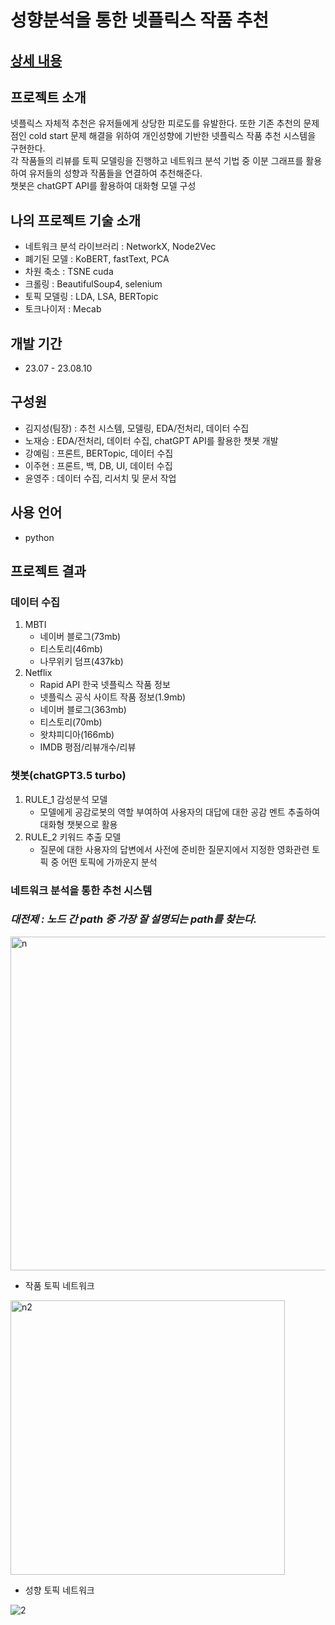 # 성향분석을 통한 넷플릭스 작품 추천
## [상세 내용](https://github.com/intelligence-kim/finalProject/blob/main/document/230811_%EC%A7%80%EC%9E%88%EC%A7%80_PPT_%EC%B5%9C%EC%A2%85.pdf)

## 프로젝트 소개
넷플릭스 자체적 추천은 유저들에게 상당한 피로도를 유발한다. 또한 기존 추천의 문제점인 cold start 문제 해결을 위하여 개인성향에 기반한 넷플릭스 작품 추천 시스템을 구현한다.<br>
각 작품들의 리뷰를 토픽 모델링을 진행하고 네트워크 분석 기법 중 이분 그래프를 활용하여 유저들의 성향과 작품들을 연결하여 추천해준다.<br>
챗봇은 chatGPT API를 활용하여 대화형 모델 구성<br>

## 나의 프로젝트 기술 소개
 - 네트워크 분석 라이브러리 : NetworkX, Node2Vec
 - 폐기된 모델 : KoBERT, fastText, PCA
 - 차원 축소 : TSNE cuda
 - 크롤링 : BeautifulSoup4, selenium
 - 토픽 모델링 : LDA, LSA, BERTopic
 - 토크나이저 : Mecab

## 개발 기간
 - 23.07 - 23.08.10

## 구성원
 - 김지성(팀장) : 추천 시스템, 모델링, EDA/전처리, 데이터 수집
 - 노재승 : EDA/전처리, 데이터 수집, chatGPT API를 활용한 챗봇 개발
 - 강예림 : 프론트, BERTopic, 데이터 수집
 - 이주현 : 프론트, 백, DB, UI, 데이터 수집
 - 윤영주 : 데이터 수집, 리서치 및 문서 작업

## 사용 언어
 - python

## 프로젝트 결과
### 데이터 수집
 1. MBTI
    - 네이버 블로그(73mb)
    - 티스토리(46mb)
    - 나무위키 덤프(437kb)
 2. Netflix
    - Rapid API 한국 넷플릭스 작품 정보
    - 넷플릭스 공식 사이트 작품 정보(1.9mb)
    - 네이버 블로그(363mb)
    - 티스토리(70mb)
    - 왓챠피디아(166mb)
    - IMDB 평점/리뷰개수/리뷰

### 챗봇(chatGPT3.5 turbo)
1. RULE_1 감성분석 모델
   - 모델에게 공감로봇의 역할 부여하여 사용자의 대답에 대한 공감 멘트 추출하여 대화형 챗봇으로 활용
2. RULE_2 키워드 추출 모델
   - 질문에 대한 사용자의 답변에서 사전에 준비한 질문지에서 지정한 영화관련 토픽 중 어떤 토픽에 가까운지 분석

### 네트워크 분석을 통한 추천 시스템
### ***대전제 : 노드 간 path 중 가장 잘 설명되는 path를 찾는다.***

<img width="534" alt="n" src="https://github.com/intelligence-kim/finalProject/assets/128572870/e6055401-c133-48f0-ab32-74a0728dd8d9"><br>
 - 작품 토픽 네트워크<br>
 
<img width="439" alt="n2" src="https://github.com/intelligence-kim/finalProject/assets/128572870/d8715a57-9377-4e71-ad94-a46e3b15c18e"><br>
 - 성향 토픽 네트워크

![2](https://github.com/intelligence-kim/finalProject/assets/128572870/f1339447-ec9f-45a8-a03f-9e390e85e91a)



